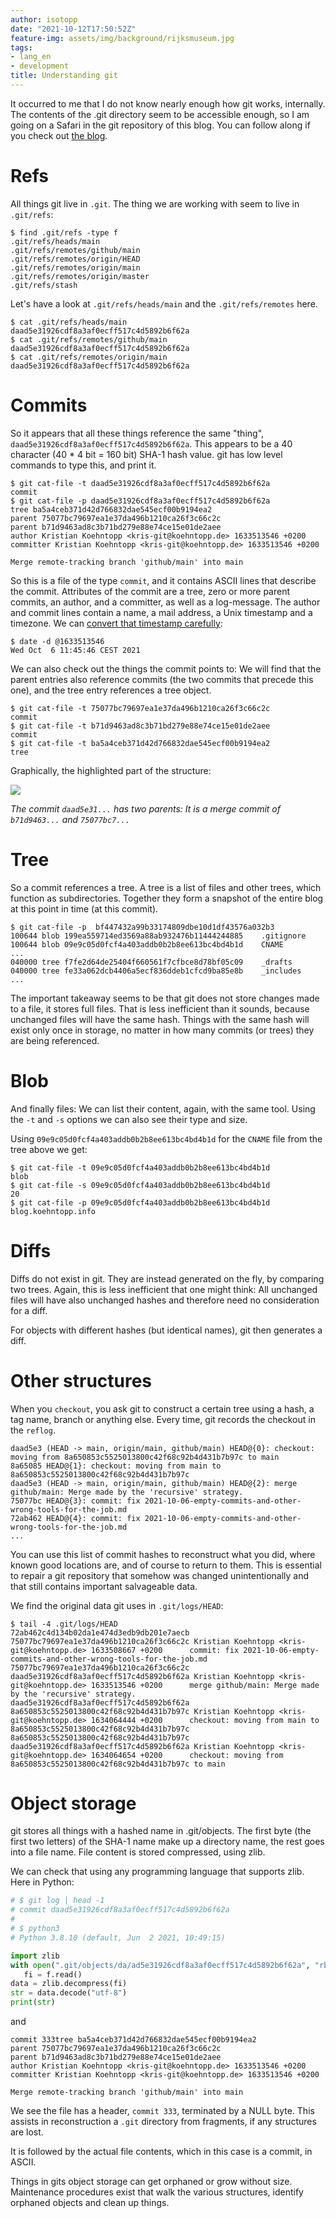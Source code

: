 ```yaml
---
author: isotopp
date: "2021-10-12T17:50:52Z"
feature-img: assets/img/background/rijksmuseum.jpg
tags:
- lang_en
- development
title: Understanding git
---
```


It occurred to me that I do not know nearly enough how git works, internally.
The contents of the .git directory seem to be accessible enough, so I am going on a Safari in the git repository of this blog.
You can follow along if you check out [the blog](https://github.com/isotopp/isotopp.github.io/).

# Refs

All things git live in `.git`. 
The thing we are working with seem to live in `.git/refs`:

```console
$ find .git/refs -type f
.git/refs/heads/main
.git/refs/remotes/github/main
.git/refs/remotes/origin/HEAD
.git/refs/remotes/origin/main
.git/refs/remotes/origin/master
.git/refs/stash
```

Let's have a look at `.git/refs/heads/main` and the `.git/refs/remotes` here.

```console
$ cat .git/refs/heads/main
daad5e31926cdf8a3af0ecff517c4d5892b6f62a
$ cat .git/refs/remotes/github/main
daad5e31926cdf8a3af0ecff517c4d5892b6f62a
$ cat .git/refs/remotes/origin/main
daad5e31926cdf8a3af0ecff517c4d5892b6f62a
```

# Commits

So it appears that all these things reference the same "thing", `daad5e31926cdf8a3af0ecff517c4d5892b6f62a`.
This appears to be a 40 character (40 * 4 bit = 160 bit) SHA-1 hash value.
git has low level commands to type this, and print it.

```console
$ git cat-file -t daad5e31926cdf8a3af0ecff517c4d5892b6f62a
commit
$ git cat-file -p daad5e31926cdf8a3af0ecff517c4d5892b6f62a
tree ba5a4ceb371d42d766832dae545ecf00b9194ea2
parent 75077bc79697ea1e37da496b1210ca26f3c66c2c
parent b71d9463ad8c3b71bd279e88e74ce15e01de2aee
author Kristian Koehntopp <kris-git@koehntopp.de> 1633513546 +0200
committer Kristian Koehntopp <kris-git@koehntopp.de> 1633513546 +0200

Merge remote-tracking branch 'github/main' into main
```

So this is a file of the type `commit`, and it contains ASCII lines that describe the commit.
Attributes of the commit are a tree, zero or more parent commits, an author, and a committer, as well as a log-message.
The author and commit lines contain a name, a mail address, a Unix timestamp and a timezone.
We can [convert that timestamp carefully](https://rachelbythebay.com/w/2021/10/05/cmd/):

```console
$ date -d @1633513546
Wed Oct  6 11:45:46 CEST 2021
```
We can also check out the things the commit points to:
We will find that the parent entries also reference commits (the two commits that precede this one), and the tree entry references a tree object.

```console
$ git cat-file -t 75077bc79697ea1e37da496b1210ca26f3c66c2c
commit
$ git cat-file -t b71d9463ad8c3b71bd279e88e74ce15e01de2aee
commit
$ git cat-file -t ba5a4ceb371d42d766832dae545ecf00b9194ea2
tree
```

Graphically, the highlighted part of the structure:

![](/uploads/2021/10/git-tree-view.jpg)

*The commit `daad5e31...` has two parents: It is a merge commit of `b71d9463...` and `75077bc7...`*

# Tree

So a commit references a tree.
A tree is a list of files and other trees, which function as subdirectories.
Together they form a snapshot of the entire blog at this point in time (at this commit).

```console
$ git cat-file -p  bf447432a99b33174809dbe10d1df43576a032b3
100644 blob 199ea559714ed3569a88ab932476b11444244885    .gitignore
100644 blob 09e9c05d0fcf4a403addb0b2b8ee613bc4bd4b1d    CNAME
...
040000 tree f7fe2d64de25404f660561f7cfbce8d78bf05c09    _drafts
040000 tree fe33a062dcb4406a5ecf836ddeb1cfcd9ba85e8b    _includes
...
```

The important takeaway seems to be that git does not store changes made to a file, it stores full files.
That is less inefficient than it sounds, because unchanged files will have the same hash.
Things with the same  hash will exist only once in storage, no matter in how many commits (or trees) they are being referenced.

# Blob

And finally files: We can list their content, again, with the same tool.
Using the `-t` and `-s` options we can also see their type and size.

Using `09e9c05d0fcf4a403addb0b2b8ee613bc4bd4b1d` for the `CNAME` file from the tree above we get:

```console
$ git cat-file -t 09e9c05d0fcf4a403addb0b2b8ee613bc4bd4b1d
blob
$ git cat-file -s 09e9c05d0fcf4a403addb0b2b8ee613bc4bd4b1d
20
$ git cat-file -p 09e9c05d0fcf4a403addb0b2b8ee613bc4bd4b1d
blog.koehntopp.info
```

# Diffs

Diffs do not exist in git.
They are instead generated on the fly, by comparing two trees.
Again, this is less inefficient that one might think:
All unchanged files will have also unchanged hashes and therefore need no consideration for a diff.

For objects with different hashes (but identical names), git then generates a diff.

# Other structures

When you `checkout`, you ask git to construct a certain tree using a hash, a tag name, branch or anything else.
Every time, git records the checkout in the `reflog`.

```console
daad5e3 (HEAD -> main, origin/main, github/main) HEAD@{0}: checkout: moving from 8a650853c5525013800c42f68c92b4d431b7b97c to main
8a65085 HEAD@{1}: checkout: moving from main to 8a650853c5525013800c42f68c92b4d431b7b97c
daad5e3 (HEAD -> main, origin/main, github/main) HEAD@{2}: merge github/main: Merge made by the 'recursive' strategy.
75077bc HEAD@{3}: commit: fix 2021-10-06-empty-commits-and-other-wrong-tools-for-the-job.md
72ab462 HEAD@{4}: commit: fix 2021-10-06-empty-commits-and-other-wrong-tools-for-the-job.md
...
```

You can use this list of commit hashes to reconstruct what you did, where known good locations are, and of course to return to them.
This is essential to repair a git repository that somehow was changed unintentionally and that still contains important salvageable data.

We find the original data git uses in `.git/logs/HEAD`:

```console
$ tail -4 .git/logs/HEAD
72ab462c4d134b02da1e474d3edb9db201e7aecb 75077bc79697ea1e37da496b1210ca26f3c66c2c Kristian Koehntopp <kris-git@koehntopp.de> 1633508667 +0200      commit: fix 2021-10-06-empty-commits-and-other-wrong-tools-for-the-job.md
75077bc79697ea1e37da496b1210ca26f3c66c2c daad5e31926cdf8a3af0ecff517c4d5892b6f62a Kristian Koehntopp <kris-git@koehntopp.de> 1633513546 +0200      merge github/main: Merge made by the 'recursive' strategy.
daad5e31926cdf8a3af0ecff517c4d5892b6f62a 8a650853c5525013800c42f68c92b4d431b7b97c Kristian Koehntopp <kris-git@koehntopp.de> 1634064444 +0200      checkout: moving from main to 8a650853c5525013800c42f68c92b4d431b7b97c
8a650853c5525013800c42f68c92b4d431b7b97c daad5e31926cdf8a3af0ecff517c4d5892b6f62a Kristian Koehntopp <kris-git@koehntopp.de> 1634064654 +0200      checkout: moving from 8a650853c5525013800c42f68c92b4d431b7b97c to main
```

# Object storage

git stores all things with a hashed name in .git/objects. 
The first byte (the first two letters) of the SHA-1 name make up a directory name, the rest goes into a file name.
File content is stored compressed, using zlib.

We can check that using any programming language that supports zlib.
Here in Python:

```python
# $ git log | head -1
# commit daad5e31926cdf8a3af0ecff517c4d5892b6f62a
# 
# $ python3
# Python 3.8.10 (default, Jun  2 2021, 10:49:15)

import zlib
with open(".git/objects/da/ad5e31926cdf8a3af0ecff517c4d5892b6f62a", "rb") as f:
   fi = f.read()
data = zlib.decompress(fi)
str = data.decode("utf-8")
print(str)
```

and

```console
commit 333tree ba5a4ceb371d42d766832dae545ecf00b9194ea2
parent 75077bc79697ea1e37da496b1210ca26f3c66c2c
parent b71d9463ad8c3b71bd279e88e74ce15e01de2aee
author Kristian Koehntopp <kris-git@koehntopp.de> 1633513546 +0200
committer Kristian Koehntopp <kris-git@koehntopp.de> 1633513546 +0200

Merge remote-tracking branch 'github/main' into main
```

We see the file has a header, `commit 333`, terminated by a NULL byte.
This assists in reconstruction a `.git` directory from fragments, if any structures are lost.

It is followed by the actual file contents, which in this case is a commit, in ASCII.

Things in gits object storage can get orphaned or grow without size.
Maintenance procedures exist that walk the various structures, identify orphaned objects and clean up things.

